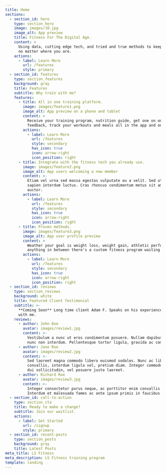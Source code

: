 ```yaml
---
title: Home
sections:
  - section_id: hero
    type: section_hero
    image: images/10.jpg
    image_alt: App preview
    title: Fitness For The Digital Age.
    content: >
      Using data, cutting edge tech, and tried and true methods to keep you fit
      no matter where you are.
    actions:
      - label: Learn More
        url: /features
        style: primary
  - section_id: features
    type: section_features
    background: gray
    title: Features
    subtitle: Why train with me?
    features:
      - title: All in one training platform.
        image: images/feature1.png
        image_alt: App preview on a phone and tablet
        content: >
          Receive your training program, nutrition guide, get one on one
          feedback, track your workouts and meals all in the app and online.
        actions:
          - label: Learn More
            url: /features
            style: secondary
            has_icon: true
            icon: arrow-right
            icon_position: right
      - title: Integrate with the fitness tech you already use.
        image: images/feature2.png
        image_alt: App users welcoming a new member
        content: >-
          Etiam vel urna sed massa egestas vulputate eu a velit. Sed ut nisl nec
          sapien interdum luctus. Cras rhoncus condimentum metus sit amet
          auctor.
        actions:
          - label: Learn More
            url: /features
            style: secondary
            has_icon: true
            icon: arrow-right
            icon_position: right
      - title: Proven methods.
        image: images/feature3.png
        image_alt: App user profile preview
        content: >
          Weather your goal is weight loss, weight gain, athletic performance or
          anything in between there's a custom fitness program waiting for you.
        actions:
          - label: Learn More
            url: /features
            style: secondary
            has_icon: true
            icon: arrow-right
            icon_position: right
  - section_id: reviews
    type: section_reviews
    background: white
    title: Featured Client Testimonial
    subtitle: >-
      **Coming Soon** Long time client Adam F. Speaks on his experience training
      with me.
    reviews:
      - author: John Doe
        avatar: images/review1.jpg
        content: >-
          Vestibulum a nunc ut eros condimentum posuere. Nullam dapibus quis
          nunc non interdum. Pellentesque tortor ligula, gravida ac commodo eu.
      - author: Jane Roe
        avatar: images/review2.jpg
        content: >-
          Sed laoreet magna commodo libero euismod sodales. Nunc ac libero
          convallis, interdum ligula vel, pretium diam. Integer commodo sem at
          dui sollicitudin, vel posuere justo laoreet.
      - author: Richard Roe
        avatar: images/review3.jpg
        content: >-
          Integer consectetur purus neque, ac porttitor enim convallis vitae.
          Interdum et malesuada fames ac ante ipsum primis in faucibus.
  - section_id: call-to-action
    type: section_cta
    title: Ready to make a change?
    subtitle: Join our waitlist.
    actions:
      - label: Get Started
        url: /signup
        style: primary
  - section_id: recent-posts
    type: section_posts
    background: gray
    title: Latest Posts
meta_title: LS Fitness
meta_description: LS Fitness training program
template: landing
---
```


